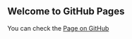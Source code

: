 ## Welcome to GitHub Pages


You can check the [Page on GitHub](https://loundgy.github.io/virtual-keyboard/index.html/)
